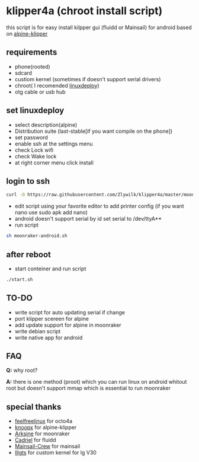 
# klipper4a (chroot install script)  

this script is for easy install kilpper gui (fluidd or Mainsail) for android based on [alpine-klipper](https://github.com/knoopx/alpine-klipper)

## requirements
+ phone(rooted)
+ sdcard
+ custiom kernel (sometimes if doesn't support serial drivers)
+ chroot( I recomended [linuxdeploy](https://github.com/meefik/linuxdeploy))
+ otg cable or usb hub

## set linuxdeploy
+ select description(alpine)
+ Distribution suite (last-stable[if you want compile on the phone])
+ set password
+ enable ssh
at the settings menu 
+ check Lock wifi
+ check Wake lock
+ at right corner menu click install

## login to ssh
```bash
curl -O https://raw.githubusercontent.com/Zlywilk/klipper4a/master/moonraker-android.sh
```
+ edit script using your favorite editor to add printer config (if you want nano use sudo apk add nano)
+ android doesn't support serial by id set serial to /dev/ttyA**
+ run script 
```bash
sh moonraker-android.sh
```
## after reboot
+ start conteiner and run script
```bash
./start.sh
```
## TO-DO
+ write script  for auto updating serial if change
+ port klipper scereen for alpine
+ add update support for alpine in moonraker
+ write debian script
+ write native app for android

## FAQ
**Q:** why root?

**A:** there is one method (proot) which you can run linux on android whitout root but doesn't support mmap which is essential to run moonraker

## special thanks
+ [feelfreelinux](https://github.com/feelfreelinux) for octo4a
+ [knoopx](https://github.com/knoopx) for alpine-klipper
+ [Arksine](https://github.com/Arksine) for moonraker
+ [Cadriel](https://github.com/fluidd-core) for fluidd
+ [Mainsail-Crew](https://github.com/mainsail-crew) for mainsail
+ [lllgts](https://github.com/lllgts) for custom kernel for lg V30
